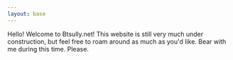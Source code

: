 ```yaml
---
layout: base
---
```

Hello! Welcome to Btsully.net! This website is still very much under construction, but feel free to roam around as much as you'd like. Bear with me during this time. Please.